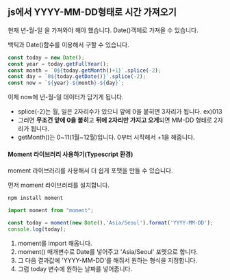 ## js에서 YYYY-MM-DD형태로 시간 가져오기

현재 년-월-일 을 가져와야 해야 했습니다. Date()객체로 가져올 수 있습니다.

백틱과 Date()함수를 이용해서 구할 수 있습니다.

```js
const today = new Date();
const year = today.getFullYear();
const month = `0${today.getMonth()+1}`.splice(-2);
const day = `0${today.getDate()}`.splice(-2);
const now = `${year}-${month}-${day}`;
```

이제 now에 년-월-일 데이터가 담기게 됩니다.

- splice(-2)는 월, 일은 2자리수가 있으니 앞에 0을 붙히면 3자리가 됩니다. ex)013 
- 그러면 **무조건 앞에 0을 붙히**고 **뒤에 2자리만 가지고 오게**되면 MM-DD 형태로 2자리가 됩니다.
- getMonth()는 0~11(1월~12월)입니다. 0부터 시작해서 +1을 해줍니다.



#### Moment 라이브러리 사용하기(Typescript 환경)

moment 라이브러리를 사용해서 더 쉽게 포맷을 만들 수 있습니다.

먼저 moment 라이브러리를 설치합니다.

```js
npm install moment
```



```ts
import moment from "moment";

const today = moment(new Date(),'Asia/Seoul').format('YYYY-MM-DD');
console.log(today);
```

1. moment를 import 해옵니다.
2. moment() 매개변수로 Date를 넣어주고 'Asia/Seoul' 포멧으로 합니다. 
3. 그 다음 결과값에 'YYYY-MM-DD'를 해줘서 원하는 형식을 지정합니다.
4. 그럼 today 변수에 원하는 날짜를 넣어줍니다.
